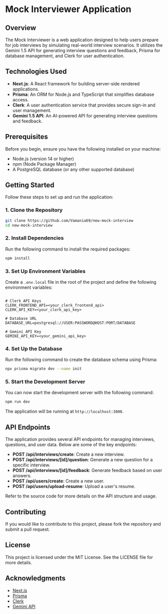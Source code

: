 # Mock Interviewer Application

## Overview

The Mock Interviewer is a web application designed to help users prepare for job interviews by simulating real-world interview scenarios. It utilizes the Gemini 1.5 API for generating interview questions and feedback, Prisma for database management, and Clerk for user authentication.

## Technologies Used

- **Next.js**: A React framework for building server-side rendered applications.
- **Prisma**: An ORM for Node.js and TypeScript that simplifies database access.
- **Clerk**: A user authentication service that provides secure sign-in and user management.
- **Gemini 1.5 API**: An AI-powered API for generating interview questions and feedback.

## Prerequisites

Before you begin, ensure you have the following installed on your machine:

- Node.js (version 14 or higher)
- npm (Node Package Manager)
- A PostgreSQL database (or any other supported database)

## Getting Started

Follow these steps to set up and run the application:

### 1. Clone the Repository

```bash
git clone https://github.com/Vamania69/new-mock-interview
cd new-mock-interview
```

### 2. Install Dependencies

Run the following command to install the required packages:

```bash
npm install
```

### 3. Set Up Environment Variables

Create a `.env.local` file in the root of the project and define the following environment variables:

```plaintext

# Clerk API Keys
CLERK_FRONTEND_API=<your_clerk_frontend_api>
CLERK_API_KEY=<your_clerk_api_key>

# Database URL
DATABASE_URL=postgresql://USER:PASSWORD@HOST:PORT/DATABASE

# Gemini API Key
GEMINI_API_KEY=<your_gemini_api_key>
```

### 4. Set Up the Database

Run the following command to create the database schema using Prisma:

```bash
npx prisma migrate dev --name init
```

### 5. Start the Development Server

You can now start the development server with the following command:

```bash
npm run dev
```

The application will be running at `http://localhost:3000`.




## API Endpoints

The application provides several API endpoints for managing interviews, questions, and user data. Below are some of the key endpoints:

- **POST /api/interviews/create**: Create a new interview.
- **POST /api/interviews/[id]/question**: Generate a new question for a specific interview.
- **POST /api/interviews/[id]/feedback**: Generate feedback based on user answers.
- **POST /api/users/create**: Create a new user.
- **POST /api/users/upload-resume**: Upload a user's resume.

Refer to the source code for more details on the API structure and usage.

## Contributing

If you would like to contribute to this project, please fork the repository and submit a pull request. 

## License

This project is licensed under the MIT License. See the LICENSE file for more details.

## Acknowledgments

- [Next.js](https://nextjs.org/)
- [Prisma](https://www.prisma.io/)
- [Clerk](https://clerk.dev/)
- [Gemini API](https://www.google.com/)
